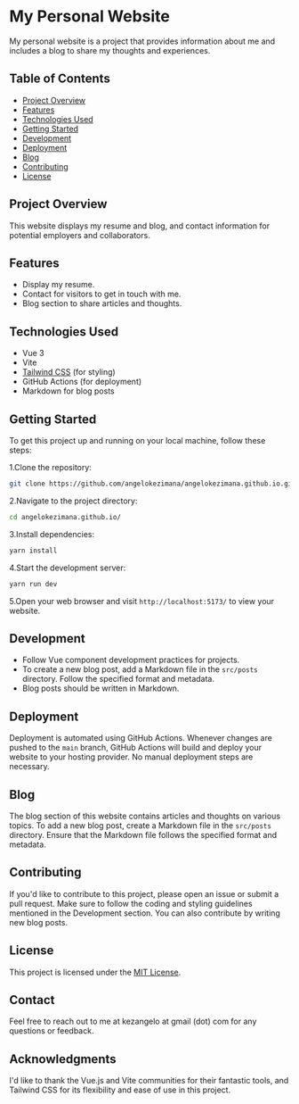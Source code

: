 # My Personal Website

My personal website is a project that provides information about me and includes a blog to share my thoughts and experiences.

## Table of Contents

- [Project Overview](#project-overview)
- [Features](#features)
- [Technologies Used](#technologies-used)
- [Getting Started](#getting-started)
- [Development](#development)
- [Deployment](#deployment)
- [Blog](#blog)
- [Contributing](#contributing)
- [License](#license)

## Project Overview

This website displays my resume and blog, and contact information for potential employers and collaborators.

## Features

- Display my resume.
- Contact for visitors to get in touch with me.
- Blog section to share articles and thoughts.

## Technologies Used

- Vue 3
- Vite
- [Tailwind CSS](https://tailwindcss.com) (for styling)
- GitHub Actions (for deployment)
- Markdown for blog posts

## Getting Started

To get this project up and running on your local machine, follow these steps:

1.Clone the repository:

```bash
git clone https://github.com/angelokezimana/angelokezimana.github.io.git
```

2.Navigate to the project directory:

```bash
cd angelokezimana.github.io/
```

3.Install dependencies:

```bash
yarn install
```

4.Start the development server:

```bash
yarn run dev
```

5.Open your web browser and visit `http://localhost:5173/` to view your website.

## Development

- Follow Vue component development practices for projects.
- To create a new blog post, add a Markdown file in the `src/posts` directory. Follow the specified format and metadata.
- Blog posts should be written in Markdown.

## Deployment

Deployment is automated using GitHub Actions. Whenever changes are pushed to the `main` branch, GitHub Actions will build and deploy your website to your hosting provider. No manual deployment steps are necessary.

## Blog

The blog section of this website contains articles and thoughts on various topics. To add a new blog post, create a Markdown file in the `src/posts` directory. Ensure that the Markdown file follows the specified format and metadata.

## Contributing

If you'd like to contribute to this project, please open an issue or submit a pull request. Make sure to follow the coding and styling guidelines mentioned in the Development section. You can also contribute by writing new blog posts.

## License

This project is licensed under the [MIT License](LICENSE).

## Contact

Feel free to reach out to me at kezangelo at gmail (dot) com for any questions or feedback.

## Acknowledgments

I'd like to thank the Vue.js and Vite communities for their fantastic tools, and Tailwind CSS for its flexibility and ease of use in this project.
